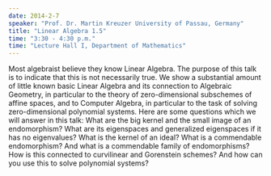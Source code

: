 ```yaml
---
date: 2014-2-7
speaker: "Prof. Dr. Martin Kreuzer University of Passau, Germany"
title: "Linear Algebra 1.5"
time: "3:30 - 4:30 p.m." 
time: "Lecture Hall I, Department of Mathematics"
---
```

Most algebraist believe they know Linear Algebra.
The purpose of this talk is to indicate that this is not necessarily true.
We show a substantial amount of little known basic Linear Algebra and its
connection to Algebraic Geometry, in particular to the theory of
zero-dimensional subschemes of affine spaces, and to Computer Algebra, in
particular to the task of solving zero-dimensional polynomial systems.
Here are some questions which we will answer in this talk: What are the
big kernel and the small image of an endomorphism? What are its
eigenspaces and generalized eigenspaces if it has no eigenvalues? What is
the kernel of an ideal?  What is a commendable endomorphism? And what is a
commendable family of endomorphisms? How is this connected to curvilinear
and Gorenstein schemes? And how can you use this to solve polynomial
systems?

